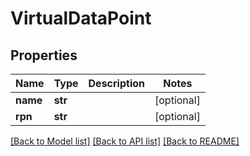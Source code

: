 # VirtualDataPoint

## Properties
Name | Type | Description | Notes
------------ | ------------- | ------------- | -------------
**name** | **str** |  | [optional] 
**rpn** | **str** |  | [optional] 

[[Back to Model list]](../README.md#documentation-for-models) [[Back to API list]](../README.md#documentation-for-api-endpoints) [[Back to README]](../README.md)


